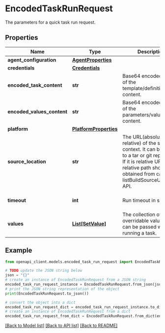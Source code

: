 # EncodedTaskRunRequest

The parameters for a quick task run request.

## Properties

Name | Type | Description | Notes
------------ | ------------- | ------------- | -------------
**agent_configuration** | [**AgentProperties**](AgentProperties.md) |  | [optional] 
**credentials** | [**Credentials**](Credentials.md) |  | [optional] 
**encoded_task_content** | **str** | Base64 encoded value of the template/definition file content. | 
**encoded_values_content** | **str** | Base64 encoded value of the parameters/values file content. | [optional] 
**platform** | [**PlatformProperties**](PlatformProperties.md) |  | 
**source_location** | **str** | The URL(absolute or relative) of the source context. It can be an URL to a tar or git repository.  If it is relative URL, the relative path should be obtained from calling listBuildSourceUploadUrl API. | [optional] 
**timeout** | **int** | Run timeout in seconds. | [optional] [default to 3600]
**values** | [**List[SetValue]**](SetValue.md) | The collection of overridable values that can be passed when running a task. | [optional] 

## Example

```python
from openapi_client.models.encoded_task_run_request import EncodedTaskRunRequest

# TODO update the JSON string below
json = "{}"
# create an instance of EncodedTaskRunRequest from a JSON string
encoded_task_run_request_instance = EncodedTaskRunRequest.from_json(json)
# print the JSON string representation of the object
print(EncodedTaskRunRequest.to_json())

# convert the object into a dict
encoded_task_run_request_dict = encoded_task_run_request_instance.to_dict()
# create an instance of EncodedTaskRunRequest from a dict
encoded_task_run_request_from_dict = EncodedTaskRunRequest.from_dict(encoded_task_run_request_dict)
```
[[Back to Model list]](../README.md#documentation-for-models) [[Back to API list]](../README.md#documentation-for-api-endpoints) [[Back to README]](../README.md)


